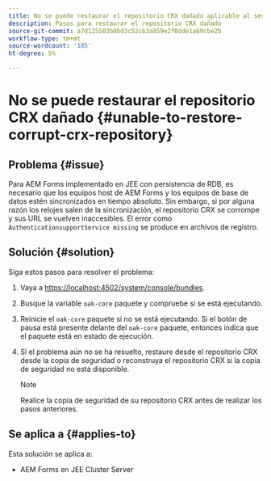 ```yaml
---
title: No se puede restaurar el repositorio CRX dañado aplicable al servidor de clúster JEE
description: Pasos para restaurar el repositorio CRX dañado
source-git-commit: a7d125503b0bd3c52cb3a959e2f0dde1a69cbe2b
workflow-type: tm+mt
source-wordcount: '185'
ht-degree: 5%

---
```


# No se puede restaurar el repositorio CRX dañado {#unable-to-restore-corrupt-crx-repository}

## Problema {#issue}

Para AEM Forms implementado en JEE con persistencia de RDB, es necesario que los equipos host de AEM Forms y los equipos de base de datos estén sincronizados en tiempo absoluto. Sin embargo, si por alguna razón los relojes salen de la sincronización, el repositorio CRX se corrompe y sus URL se vuelven inaccesibles. El error como `AuthenticationsupportService missing` se produce en archivos de registro.

## Solución {#solution}

Siga estos pasos para resolver el problema:
1. Vaya a  [https://localhost:4502/system/console/bundles](http://localhost:4502/system/console/bundles).

1. Busque la variable `oak-core` paquete y compruebe si se está ejecutando.

1. Reinicie el `oak-core` paquete si no se está ejecutando. Si el botón de pausa está presente delante del `oak-core` paquete, entonces indica que el paquete está en estado de ejecución.

1. Si el problema aún no se ha resuelto, restaure desde el repositorio CRX desde la copia de seguridad o reconstruya el repositorio CRX si la copia de seguridad no está disponible.

   >[!NOTE]
   >
   >Realice la copia de seguridad de su repositorio CRX antes de realizar los pasos anteriores.

## Se aplica a {#applies-to}

Esta solución se aplica a:

* AEM Forms en JEE Cluster Server


